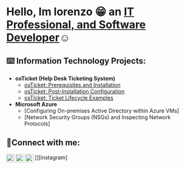 

<h1>Hello, Im lorenzo 😁 an <a href=https://www.linkedin.com/in/lorenzo-hall-iv-b19008200/>IT Professional, and Software Developer</a>☺</h1>

<h2>⌨️ Information Technology Projects:</h2>

- <b>osTicket (Help Desk Ticketing System)</b>
  - [osTicket: Prerequisites and Installation](https://github.com/Lorenzohall77/osTickets-prereqs)
  - [osTicket: Post-Installation Configuration](https://github.com/Lorenzohall77/post-ticket-installations)
  - [osTicket: Ticket Lifecycle Examples](https://github.com/Lorenzohall77/ticketlifestyle-examples)
- <b>Microsoft Azure</b>
  - [Configuring On-premises Active Directory within Azure VMs]
  - [Network Security Groups (NSGs) and Inspecting Network Protocols]

<h2>🤳Connect with me:</h2>

[<img align="left" alt="Lorenzo | Twitter" width="22px" src="https://cdn.jsdelivr.net/npm/simple-icons@v3/icons/twitter.svg" />][twitter]
[<img align="left" alt="Lorenzo | LinkedIn" width="22px" src="https://cdn.jsdelivr.net/npm/simple-icons@v3/icons/linkedin.svg" />][linkedin]
[<img align="left" alt="Lorenzo | Instagram" width="22px" src="https://cdn.jsdelivr.net/npm/simple-icons@v3/icons/instagram.svg" />][instagram]

[twitter]:
[instagram]:
[linkedin]: https://www.linkedin.com/in/lorenzo-hall-iv-b19008200/
